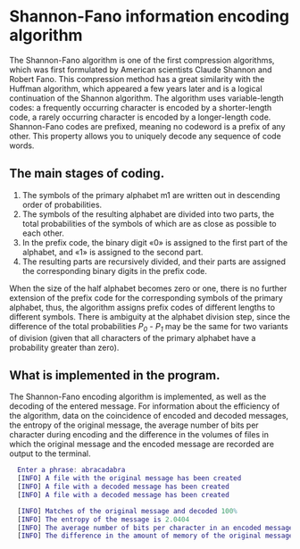 # Shannon-Fano information encoding algorithm

The Shannon-Fano algorithm is one of the first compression algorithms, which was first formulated by American scientists Claude Shannon and Robert Fano. This compression method has a great similarity with the Huffman algorithm, which appeared a few years later and is a logical continuation of the Shannon algorithm. The algorithm uses variable-length codes: a frequently occurring character is encoded by a shorter-length code, a rarely occurring character is encoded by a longer-length code. Shannon-Fano codes are prefixed, meaning no codeword is a prefix of any other. This property allows you to uniquely decode any sequence of code words.

## The main stages of coding.
1. The symbols of the primary alphabet m1 are written out in descending order of probabilities.
2. The symbols of the resulting alphabet are divided into two parts, the total probabilities of the symbols of which are as close as possible to each other.
3. In the prefix code, the binary digit «0» is assigned to the first part of the alphabet, and «1» is assigned to the second part.
4. The resulting parts are recursively divided, and their parts are assigned the corresponding binary digits in the prefix code.

When the size of the half alphabet becomes zero or one, there is no further extension of the prefix code for the corresponding symbols of the primary alphabet, thus, the algorithm assigns prefix codes of different lengths to different symbols. There is ambiguity at the alphabet division step, since the difference of the total probabilities <i>P<sub>0</sub></i> - <i>P<sub>1</sub></i> may be the same for two variants of division (given that all characters of the primary alphabet have a probability greater than zero).

## What is implemented in the program.
The Shannon-Fano encoding algorithm is implemented, as well as the decoding of the entered message. For information about the efficiency of the algorithm, data on the coincidence of encoded and decoded messages, the entropy of the original message, the average number of bits per character during encoding and the difference in the volumes of files in which the original message and the encoded message are recorded are output to the terminal.

``` matlab
  Enter a phrase: abracadabra
  [INFO] A file with the original message has been created
  [INFO] A file with a decoded message has been created
  [INFO] A file with a decoded message has been created

  [INFO] Matches of the original message and decoded 100%
  [INFO] The entropy of the message is 2.0404
  [INFO] The average number of bits per character in an encoded message is 2.9091
  [INFO] The difference in the amount of memory of the original message and the encoded one was 56 bits
```

